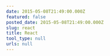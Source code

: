 ```yaml
---
date: 2015-05-08T21:49:00.000Z
featured: false
posted_date: 2015-05-08T21:49:00.000Z
slug: react
title: React
tool_type: null
urls: null
---
```


